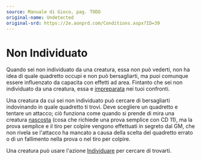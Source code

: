 ```yaml
---
source: Manuale di Gioco, pag. TODO
original-name: Undetected
original-srd: https://2e.aonprd.com/Conditions.aspx?ID=39
---
```


# Non Individuato

Quando sei non individuato da una creatura, essa non può vederti, non ha idea di
quale quadretto occupi e non può bersagliarti, ma puoi comunque essere
influenzato da capacita con effetti ad area. Fintanto che sei non individuato da
una creatura, essa e [impreparata](/condizioni/impreparato) nei tuoi confronti.

Una creatura da cui sei non individuato può cercare di bersagliarti indovinando
in quale quadretto ti trovi. Deve scegliere un quadretto e tentare un attacco;
ciò funziona come quando si prende di mira una creatura
[nascosta](/condizioni/nascosto) (cosa che richiede una prova semplice con CD
11), ma la prova semplice e il tiro per colpire vengono effettuati in segreto
dal GM, che non rivela se l'attacco ha mancato a causa della scelta del
quadretto errato o di un fallimento nella prova o nel tiro per colpire.

Una creatura può usare l'azione [Individuare](/azioni/base/individuare) per
cercare di trovarti.
